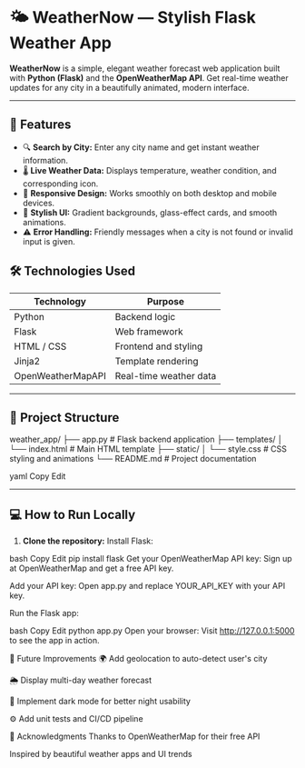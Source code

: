 # 🌤 WeatherNow — Stylish Flask Weather App

**WeatherNow** is a simple, elegant weather forecast web application built with **Python (Flask)** and the **OpenWeatherMap API**. Get real-time weather updates for any city in a beautifully animated, modern interface.

---

## 🚀 Features

- 🔍 **Search by City:** Enter any city name and get instant weather information.  
- 🌡️ **Live Weather Data:** Displays temperature, weather condition, and corresponding icon.  
- 📱 **Responsive Design:** Works smoothly on both desktop and mobile devices.  
- 🎨 **Stylish UI:** Gradient backgrounds, glass-effect cards, and smooth animations.  
- ⚠️ **Error Handling:** Friendly messages when a city is not found or invalid input is given.



## 🛠️ Technologies Used

| Technology        | Purpose                       |
| ----------------  | -----------------------------|
| Python            | Backend logic                 |
| Flask             | Web framework                |
| HTML / CSS        | Frontend and styling          |
| Jinja2            | Template rendering            |
| OpenWeatherMapAPI | Real-time weather data       |

---

## 📁 Project Structure

weather_app/
├── app.py # Flask backend application
├── templates/
│ └── index.html # Main HTML template
├── static/
│ └── style.css # CSS styling and animations
└── README.md # Project documentation

yaml
Copy
Edit

---

## 💻 How to Run Locally

1. **Clone the repository:**
Install Flask:

bash
Copy
Edit
pip install flask
Get your OpenWeatherMap API key:
Sign up at OpenWeatherMap and get a free API key.

Add your API key:
Open app.py and replace YOUR_API_KEY with your API key.

Run the Flask app:

bash
Copy
Edit
python app.py
Open your browser:
Visit http://127.0.0.1:5000 to see the app in action.

🔮 Future Improvements
🌍 Add geolocation to auto-detect user's city

🌦️ Display multi-day weather forecast

🌙 Implement dark mode for better night usability

⚙️ Add unit tests and CI/CD pipeline

🙌 Acknowledgments
Thanks to OpenWeatherMap for their free API

Inspired by beautiful weather apps and UI trends

